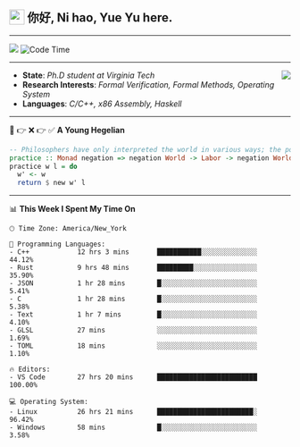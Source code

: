 <h2> <img style="vertical-align: text-bottom;" src=https://slackmojis.com/emojis/13253-yay-frog/download/ width=27> 你好, Ni hao, Yue Yu here. </h2>

---

![](https://shields.io/badge/dynamic/json?color=blue&amp;label=Visitors&amp;query=value&amp;url=https://api.countapi.xyz/hit/fishjump.fishjump) ![Code Time](https://img.shields.io/badge/Code%20Time-413%20hrs%2048%20mins-blue)

---

<img align='right' src=https://slackmojis.com/emojis/5264-coding/download> </td>

- **State**: *Ph.D student at Virginia Tech*
- **Research Interests**: *Formal Verification, Formal Methods, Operating System*
- **Languages**: *C/C++, x86 Assembly, Haskell*

---

🚫 👉 ❌ 👉 ✅ **A Young Hegelian**

``` haskell
-- Philosophers have only interpreted the world in various ways; the point is to change it.
practice :: Monad negation => negation World -> Labor -> negation World
practice w l = do
  w' <- w
  return $ new w' l
```

---


📊 **This Week I Spent My Time On** 

```text
🕑︎ Time Zone: America/New_York

💬 Programming Languages:
- C++            12 hrs 3 mins       ███████████░░░░░░░░░░░░░░     44.12%
- Rust           9 hrs 48 mins       █████████░░░░░░░░░░░░░░░░     35.90%
- JSON           1 hr 28 mins        █░░░░░░░░░░░░░░░░░░░░░░░░     5.41%
- C              1 hr 28 mins        █░░░░░░░░░░░░░░░░░░░░░░░░     5.38%
- Text           1 hr 7 mins         █░░░░░░░░░░░░░░░░░░░░░░░░     4.10%
- GLSL           27 mins             ░░░░░░░░░░░░░░░░░░░░░░░░░     1.69%
- TOML           18 mins             ░░░░░░░░░░░░░░░░░░░░░░░░░     1.10%

🔥 Editors:
- VS Code        27 hrs 20 mins      █████████████████████████     100.00%

💻 Operating System:
- Linux          26 hrs 21 mins      ████████████████████████░     96.42%
- Windows        58 mins             █░░░░░░░░░░░░░░░░░░░░░░░░     3.58%
```

